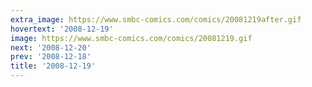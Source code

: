 ```yaml
---
extra_image: https://www.smbc-comics.com/comics/20081219after.gif
hovertext: '2008-12-19'
image: https://www.smbc-comics.com/comics/20081219.gif
next: '2008-12-20'
prev: '2008-12-18'
title: '2008-12-19'
---
```

